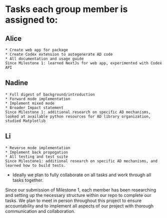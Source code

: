 # Tasks each group member is assigned to:
## Alice
    * Create web app for package
    * Create Codex extension to autogenerate AD code
    * All documentation and usage guide
    Since Milestone 1: learned NextJs for web app, experimented with Codex API
## Nadine
    * Full digest of background/introduction
    * Forward mode implementation
    * Implement mixed mode
    * Broader Impact statement
    Since Milestone 1: additional research on specific AD mechanisms, looked at available python resources for AD library organization, studied Matplotlib
## Li
    * Reverse mode implementation 
    * Implement back propogation
    * All testing and test suite
    Since Milestone1: additional research on specific AD mechanisms, and learned how to build tests. 

* Ideally we plan to fully collaborate on all tasks and work through all tasks together. 

Since our submission of Milestone 1, each member has been researching 
and setting up the necessary structure within our repo to complete our 
tasks. We plan to meet in person throughout this project to ensure 
accountability and to implement all aspects of our project with thorough
communication and collaboration.
